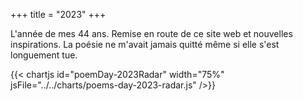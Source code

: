 +++
title = "2023"
+++

L'année de mes 44 ans. Remise en route de ce site web et nouvelles inspirations. La poésie ne m'avait jamais quitté même si elle s'est longuement tue.

{{< chartjs id="poemDay-2023Radar" width="75%" jsFile="../../charts/poems-day-2023-radar.js" />}}